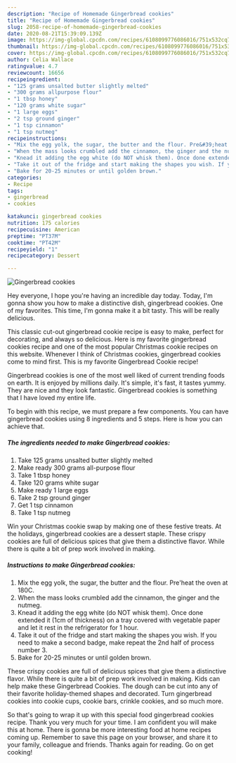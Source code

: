 ```yaml
---
description: "Recipe of Homemade Gingerbread cookies"
title: "Recipe of Homemade Gingerbread cookies"
slug: 2058-recipe-of-homemade-gingerbread-cookies
date: 2020-08-21T15:39:09.139Z
image: https://img-global.cpcdn.com/recipes/6108099776086016/751x532cq70/gingerbread-cookies-recipe-main-photo.jpg
thumbnail: https://img-global.cpcdn.com/recipes/6108099776086016/751x532cq70/gingerbread-cookies-recipe-main-photo.jpg
cover: https://img-global.cpcdn.com/recipes/6108099776086016/751x532cq70/gingerbread-cookies-recipe-main-photo.jpg
author: Celia Wallace
ratingvalue: 4.7
reviewcount: 16656
recipeingredient:
- "125 grams unsalted butter slightly melted"
- "300 grams allpurpose flour"
- "1 tbsp honey"
- "120 grams white sugar"
- "1 large eggs"
- "2 tsp ground ginger"
- "1 tsp cinnamon"
- "1 tsp nutmeg"
recipeinstructions:
- "Mix the egg yolk, the sugar, the butter and the flour. Pre&#39;heat the oven at 180C."
- "When the mass looks crumbled add the cinnamon, the ginger and the nutmeg."
- "Knead it adding the egg white (do NOT whisk them). Once done extended it (1cm of thickness) on a tray covered with vegetable paper and let it rest in the refrigerator for 1 hour."
- "Take it out of the fridge and start making the shapes you wish. If you need to make a second badge, make repeat the 2nd half of process number 3."
- "Bake for 20-25 minutes or until golden brown."
categories:
- Recipe
tags:
- gingerbread
- cookies

katakunci: gingerbread cookies 
nutrition: 175 calories
recipecuisine: American
preptime: "PT37M"
cooktime: "PT42M"
recipeyield: "1"
recipecategory: Dessert

---
```



![Gingerbread cookies](https://img-global.cpcdn.com/recipes/6108099776086016/751x532cq70/gingerbread-cookies-recipe-main-photo.jpg)

Hey everyone, I hope you're having an incredible day today. Today, I'm gonna show you how to make a distinctive dish, gingerbread cookies. One of my favorites. This time, I'm gonna make it a bit tasty. This will be really delicious.

This classic cut-out gingerbread cookie recipe is easy to make, perfect for decorating, and always so delicious. Here is my favorite gingerbread cookies recipe and one of the most popular Christmas cookie recipes on this website. Whenever I think of Christmas cookies, gingerbread cookies come to mind first. This is my favorite Gingerbread Cookie recipe!

Gingerbread cookies is one of the most well liked of current trending foods on earth. It is enjoyed by millions daily. It's simple, it's fast, it tastes yummy. They are nice and they look fantastic. Gingerbread cookies is something that I have loved my entire life.


To begin with this recipe, we must prepare a few components. You can have gingerbread cookies using 8 ingredients and 5 steps. Here is how you can achieve that.

<!--inarticleads1-->

##### The ingredients needed to make Gingerbread cookies:

1. Take 125 grams unsalted butter slightly melted
1. Make ready 300 grams all-purpose flour
1. Take 1 tbsp honey
1. Take 120 grams white sugar
1. Make ready 1 large eggs
1. Take 2 tsp ground ginger
1. Get 1 tsp cinnamon
1. Take 1 tsp nutmeg


Win your Christmas cookie swap by making one of these festive treats. At the holidays, gingerbread cookies are a dessert staple. These crispy cookies are full of delicious spices that give them a distinctive flavor. While there is quite a bit of prep work involved in making. 

<!--inarticleads2-->

##### Instructions to make Gingerbread cookies:

1. Mix the egg yolk, the sugar, the butter and the flour. Pre&#39;heat the oven at 180C.
1. When the mass looks crumbled add the cinnamon, the ginger and the nutmeg.
1. Knead it adding the egg white (do NOT whisk them). Once done extended it (1cm of thickness) on a tray covered with vegetable paper and let it rest in the refrigerator for 1 hour.
1. Take it out of the fridge and start making the shapes you wish. If you need to make a second badge, make repeat the 2nd half of process number 3.
1. Bake for 20-25 minutes or until golden brown.


These crispy cookies are full of delicious spices that give them a distinctive flavor. While there is quite a bit of prep work involved in making. Kids can help make these Gingerbread Cookies. The dough can be cut into any of their favorite holiday-themed shapes and decorated. Turn gingerbread cookies into cookie cups, cookie bars, crinkle cookies, and so much more. 

So that's going to wrap it up with this special food gingerbread cookies recipe. Thank you very much for your time. I am confident you will make this at home. There is gonna be more interesting food at home recipes coming up. Remember to save this page on your browser, and share it to your family, colleague and friends. Thanks again for reading. Go on get cooking!
